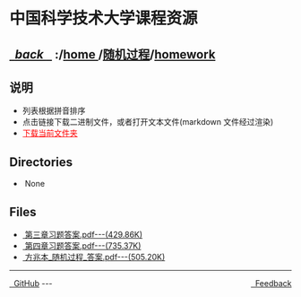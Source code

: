 
<!--
<head>
    <meta http-equiv="content-type" content="text/html; charset=utf-8">
    <title> 中国科学技术大学课程资源</title>
</head>
-->
# 中国科学技术大学课程资源

<div>
  <h2>
    <a href="../index.html">&nbsp;&nbsp;<i class="fa fa-level-up">back </i>&nbsp;&nbsp;</a>
    :/<a href="../../index.html">home <i class="fa fa-home"></i></a>/<a href="../index.html">随机过程</a>/<a href="index.html">homework</a>
  </h2>
</div>

## 说明
- 列表根据拼音排序
- 点击链接下载二进制文件，或者打开文本文件(markdown 文件经过渲染)
- <a href="http://downgit.zhoudaxiaa.com/#/home?url=https://github.com/USTC-Resource/USTC-Course/tree/master/随机过程/homework" style="color:red;text-decoration:underline;" target="_black">下载当前文件夹</a>

## Directories
<ul><li><i class="fa fa-meh-o"></i>&nbsp;None</li></ul>

## Files
<ul><li><a href="https://raw.githubusercontent.com/USTC-Resource/USTC-Course/master/随机过程/homework/第三章习题答案.pdf"><i class="fa fa-file-pdf-o"></i>&nbsp;第三章习题答案.pdf---(429.86K)</a></li>
<li><a href="https://raw.githubusercontent.com/USTC-Resource/USTC-Course/master/随机过程/homework/第四章习题答案.pdf"><i class="fa fa-file-pdf-o"></i>&nbsp;第四章习题答案.pdf---(735.37K)</a></li>
<li><a href="https://raw.githubusercontent.com/USTC-Resource/USTC-Course/master/随机过程/homework/方兆本_随机过程_答案.pdf"><i class="fa fa-file-pdf-o"></i>&nbsp;方兆本_随机过程_答案.pdf---(505.20K)</a></li></ul>

---
<div style="text-decration:underline;display:inline">
  <a href="https://github.com/USTC-Resource/USTC-Course.git" target="_blank" rel="external"><i class="fa fa-github"></i>&nbsp; GitHub</a>
  <a href="mailto:&#122;huheqin1@gmail?subject=反馈与建议" style="float:right" target="_blank" rel="external"><i class="fa fa-envelope"></i>&nbsp; Feedback</a>
</div>
---


